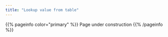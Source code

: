 ```yaml
---
title: "Lookup value from table"
---
```


{{% pageinfo color="primary" %}}
Page under construction
{{% /pageinfo %}}

